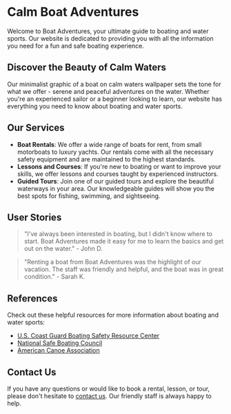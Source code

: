 <!--font:Inter-->

# Calm Boat Adventures

Welcome to Boat Adventures, your ultimate guide to boating and water sports. Our website is dedicated to providing you with all the information you need for a fun and safe boating experience.

## Discover the Beauty of Calm Waters

Our minimalist graphic of a boat on calm waters wallpaper sets the tone for what we offer - serene and peaceful adventures on the water. Whether you're an experienced sailor or a beginner looking to learn, our website has everything you need to know about boating and water sports.

## Our Services

- **Boat Rentals**: We offer a wide range of boats for rent, from small motorboats to luxury yachts. Our rentals come with all the necessary safety equipment and are maintained to the highest standards.
- **Lessons and Courses**: If you're new to boating or want to improve your skills, we offer lessons and courses taught by experienced instructors.
- **Guided Tours**: Join one of our guided tours and explore the beautiful waterways in your area. Our knowledgeable guides will show you the best spots for fishing, swimming, and sightseeing.

## User Stories

> "I've always been interested in boating, but I didn't know where to start. Boat Adventures made it easy for me to learn the basics and get out on the water." - John D.

> "Renting a boat from Boat Adventures was the highlight of our vacation. The staff was friendly and helpful, and the boat was in great condition." - Sarah K.

## References

Check out these helpful resources for more information about boating and water sports:

- [U.S. Coast Guard Boating Safety Resource Center](#)
- [National Safe Boating Council](#)
- [American Canoe Association](#)

## Contact Us

If you have any questions or would like to book a rental, lesson, or tour, please don't hesitate to [contact us](#). Our friendly staff is always happy to help.

<!--

Write me content for website with wallpaper which alt text is:

"A minimalist graphic of a boat on calm waters for a boating or water sports website"

The name/title of the page should not be 1:1 copy of the alt text but rather a real content of the website which is using this wallpaper.

- Use markdown format 
- Start with heading
- Heading should be short and concise
- The content should look like a real website 
- The website should not be about the wallpaper, wallpaper is just a related background
- Heading should be contain work "wallpaper" or "background"
- Include real sections like references, contact, user stories, etc. use things relevant to the page purpose.
- Feel free to use structure like headings, bullets, numbering, blockquotes, paragraphs, horizontal lines, etc.
- You can use formatting like bold or _italic_
- You can include UTF-8 emojis
- Links should be only #hash anchors (and you can refer to the document itself)
- Do not include images


---


# "Boat Adventures" - Explore the Calm Waters

Welcome to Boat Adventures, your ultimate guide to boating and water sports. Our website is dedicated to providing you with all the information you need for a fun and safe boating experience.

## Discover the Beauty of Calm Waters

Our minimalist graphic of a boat on calm waters wallpaper sets the tone for what we offer - serene and peaceful adventures on the water. Whether you're an experienced sailor or a beginner looking to learn, our website has everything you need to know about boating and water sports.

## Our Services

- **Boat Rentals**: We offer a wide range of boats for rent, from small motorboats to luxury yachts. Our rentals come with all the necessary safety equipment and are maintained to the highest standards.
- **Lessons and Courses**: If you're new to boating or want to improve your skills, we offer lessons and courses taught by experienced instructors.
- **Guided Tours**: Join one of our guided tours and explore the beautiful waterways in your area. Our knowledgeable guides will show you the best spots for fishing, swimming, and sightseeing.

## User Stories

> "I've always been interested in boating, but I didn't know where to start. Boat Adventures made it easy for me to learn the basics and get out on the water." - John D.

> "Renting a boat from Boat Adventures was the highlight of our vacation. The staff was friendly and helpful, and the boat was in great condition." - Sarah K.

## References

Check out these helpful resources for more information about boating and water sports:

- [U.S. Coast Guard Boating Safety Resource Center](#)
- [National Safe Boating Council](#)
- [American Canoe Association](#)

## Contact Us

If you have any questions or would like to book a rental, lesson, or tour, please don't hesitate to [contact us](#). Our friendly staff is always happy to help.

-->
